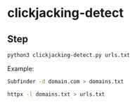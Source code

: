 # clickjacking-detect

## Step

```bash
python3 clickjacking-detect.py urls.txt
```

Example:
```bash
Subfinder -d domain.com > domains.txt
```
```bash
httpx -l domains.txt > urls.txt
```
